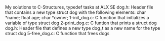 My solutions to C-Structures, typedef tasks at ALX SE
dog.h: Header file that contains a new type struct dog with the following elements:
char *name;
float age;
char *owner;
1-init_dog.c: C function that initializes a variable of type struct dog
2-print_dog.c: C funtion that prints a struct dog
dog.h: Header file that defines a new type dog_t as a new name for the type struct dog
5-free_dog.c: C function that frees dogs
